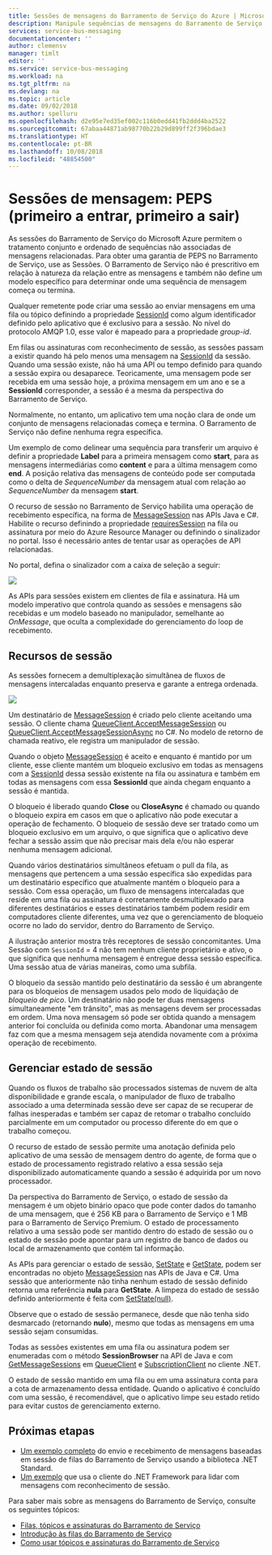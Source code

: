 ```yaml
---
title: Sessões de mensagens do Barramento de Serviço do Azure | Microsoft Docs
description: Manipule sequências de mensagens do Barramento de Serviço do Azure com sessões.
services: service-bus-messaging
documentationcenter: ''
author: clemensv
manager: timlt
editor: ''
ms.service: service-bus-messaging
ms.workload: na
ms.tgt_pltfrm: na
ms.devlang: na
ms.topic: article
ms.date: 09/02/2018
ms.author: spelluru
ms.openlocfilehash: d2e95e7ed35ef002c116b0edd41fb2ddd4ba2522
ms.sourcegitcommit: 67abaa44871ab98770b22b29d899ff2f396bdae3
ms.translationtype: HT
ms.contentlocale: pt-BR
ms.lasthandoff: 10/08/2018
ms.locfileid: "48854500"
---
```

# <a name="message-sessions-first-in-first-out-fifo"></a>Sessões de mensagem: PEPS (primeiro a entrar, primeiro a sair) 

As sessões do Barramento de Serviço do Microsoft Azure permitem o tratamento conjunto e ordenado de sequências não associadas de mensagens relacionadas. Para obter uma garantia de PEPS no Barramento de Serviço, use as Sessões. O Barramento de Serviço não é prescritivo em relação à natureza da relação entre as mensagens e também não define um modelo específico para determinar onde uma sequência de mensagem começa ou termina.

Qualquer remetente pode criar uma sessão ao enviar mensagens em uma fila ou tópico definindo a propriedade [SessionId](/dotnet/api/microsoft.azure.servicebus.message.sessionid#Microsoft_Azure_ServiceBus_Message_SessionId) como algum identificador definido pelo aplicativo que é exclusivo para a sessão. No nível do protocolo AMQP 1.0, esse valor é mapeado para a propriedade *group-id*.

Em filas ou assinaturas com reconhecimento de sessão, as sessões passam a existir quando há pelo menos uma mensagem na [SessionId](/dotnet/api/microsoft.azure.servicebus.message.sessionid#Microsoft_Azure_ServiceBus_Message_SessionId) da sessão. Quando uma sessão existe, não há uma API ou tempo definido para quando a sessão expira ou desaparece. Teoricamente, uma mensagem pode ser recebida em uma sessão hoje, a próxima mensagem em um ano e se a **SessionId** corresponder, a sessão é a mesma da perspectiva do Barramento de Serviço.

Normalmente, no entanto, um aplicativo tem uma noção clara de onde um conjunto de mensagens relacionadas começa e termina. O Barramento de Serviço não define nenhuma regra específica.

Um exemplo de como delinear uma sequência para transferir um arquivo é definir a propriedade **Label** para a primeira mensagem como **start**, para as mensagens intermediárias como **content** e para a última mensagem como **end**. A posição relativa das mensagens de conteúdo pode ser computada como o delta de *SequenceNumber* da mensagem atual com relação ao *SequenceNumber* da mensagem **start**.

O recurso de sessão no Barramento de Serviço habilita uma operação de recebimento específica, na forma de [MessageSession](/dotnet/api/microsoft.servicebus.messaging.messagesession) nas APIs Java e C#. Habilite o recurso definindo a propriedade [requiresSession](/azure/templates/microsoft.servicebus/namespaces/queues#property-values) na fila ou assinatura por meio do Azure Resource Manager ou definindo o sinalizador no portal. Isso é necessário antes de tentar usar as operações de API relacionadas.

No portal, defina o sinalizador com a caixa de seleção a seguir:

![][2]

As APIs para sessões existem em clientes de fila e assinatura. Há um modelo imperativo que controla quando as sessões e mensagens são recebidas e um modelo baseado no manipulador, semelhante ao *OnMessage*, que oculta a complexidade do gerenciamento do loop de recebimento.

## <a name="session-features"></a>Recursos de sessão

As sessões fornecem a demultiplexação simultânea de fluxos de mensagens intercaladas enquanto preserva e garante a entrega ordenada.

![][1]

Um destinatário de [MessageSession](/dotnet/api/microsoft.servicebus.messaging.messagesession) é criado pelo cliente aceitando uma sessão. O cliente chama [QueueClient.AcceptMessageSession](/dotnet/api/microsoft.servicebus.messaging.queueclient.acceptmessagesession#Microsoft_ServiceBus_Messaging_QueueClient_AcceptMessageSession) ou [QueueClient.AcceptMessageSessionAsync](/dotnet/api/microsoft.servicebus.messaging.queueclient.acceptmessagesessionasync#Microsoft_ServiceBus_Messaging_QueueClient_AcceptMessageSessionAsync) no C#. No modelo de retorno de chamada reativo, ele registra um manipulador de sessão.

Quando o objeto [MessageSession](/dotnet/api/microsoft.servicebus.messaging.messagesession) é aceito e enquanto é mantido por um cliente, esse cliente mantém um bloqueio exclusivo em todas as mensagens com a [SessionId](/en-us/dotnet/api/microsoft.servicebus.messaging.messagesession.sessionid#Microsoft_ServiceBus_Messaging_MessageSession_SessionId) dessa sessão existente na fila ou assinatura e também em todas as mensagens com essa **SessionId** que ainda chegam enquanto a sessão é mantida.

O bloqueio é liberado quando **Close** ou **CloseAsync** é chamado ou quando o bloqueio expira em casos em que o aplicativo não pode executar a operação de fechamento. O bloqueio de sessão deve ser tratado como um bloqueio exclusivo em um arquivo, o que significa que o aplicativo deve fechar a sessão assim que não precisar mais dela e/ou não esperar nenhuma mensagem adicional.

Quando vários destinatários simultâneos efetuam o pull da fila, as mensagens que pertencem a uma sessão específica são expedidas para um destinatário específico que atualmente mantém o bloqueio para a sessão. Com essa operação, um fluxo de mensagens intercaladas que reside em uma fila ou assinatura é corretamente desmultiplexado para diferentes destinatários e esses destinatários também podem residir em computadores cliente diferentes, uma vez que o gerenciamento de bloqueio ocorre no lado do servidor, dentro do Barramento de Serviço.

A ilustração anterior mostra três receptores de sessão concomitantes. Uma Sessão com `SessionId` = 4 não tem nenhum cliente proprietário e ativo, o que significa que nenhuma mensagem é entregue dessa sessão específica. Uma sessão atua de várias maneiras, como uma subfila.

O bloqueio da sessão mantido pelo destinatário da sessão é um abrangente para os bloqueios de mensagem usados pelo modo de liquidação de *bloqueio de pico*. Um destinatário não pode ter duas mensagens simultaneamente "em trânsito", mas as mensagens devem ser processadas em ordem. Uma nova mensagem só pode ser obtida quando a mensagem anterior foi concluída ou definida como morta. Abandonar uma mensagem faz com que a mesma mensagem seja atendida novamente com a próxima operação de recebimento.

## <a name="message-session-state"></a>Gerenciar estado de sessão

Quando os fluxos de trabalho são processados sistemas de nuvem de alta disponibilidade e grande escala, o manipulador de fluxo de trabalho associado a uma determinada sessão deve ser capaz de se recuperar de falhas inesperadas e também ser capaz de retomar o trabalho concluído parcialmente em um computador ou processo diferente do em que o trabalho começou.

O recurso de estado de sessão permite uma anotação definida pelo aplicativo de uma sessão de mensagem dentro do agente, de forma que o estado de processamento registrado relativo a essa sessão seja disponibilizado automaticamente quando a sessão é adquirida por um novo processador.

Da perspectiva do Barramento de Serviço, o estado de sessão da mensagem é um objeto binário opaco que pode conter dados do tamanho de uma mensagem, que é 256 KB para o Barramento de Serviço e 1 MB para o Barramento de Serviço Premium. O estado de processamento relativo a uma sessão pode ser mantido dentro do estado de sessão ou o estado de sessão pode apontar para um registro de banco de dados ou local de armazenamento que contém tal informação.

As APIs para gerenciar o estado de sessão, [SetState](/dotnet/api/microsoft.servicebus.messaging.messagesession.setstate#Microsoft_ServiceBus_Messaging_MessageSession_SetState_System_IO_Stream_) e [GetState](/dotnet/api/microsoft.servicebus.messaging.messagesession.getstate#Microsoft_ServiceBus_Messaging_MessageSession_GetState), podem ser encontradas no objeto [MessageSession](/dotnet/api/microsoft.servicebus.messaging.messagesession) nas APIs de Java e C#. Uma sessão que anteriormente não tinha nenhum estado de sessão definido retorna uma referência **nula** para **GetState**. A limpeza do estado de sessão definido anteriormente é feita com [SetState(null)](/dotnet/api/microsoft.servicebus.messaging.messagesession.setstate#Microsoft_ServiceBus_Messaging_MessageSession_SetState_System_IO_Stream_).

Observe que o estado de sessão permanece, desde que não tenha sido desmarcado (retornando **nulo**), mesmo que todas as mensagens em uma sessão sejam consumidas.

Todas as sessões existentes em uma fila ou assinatura podem ser enumeradas com o método **SessionBrowser** na API de Java e com [GetMessageSessions](/dotnet/api/microsoft.servicebus.messaging.queueclient.getmessagesessions#Microsoft_ServiceBus_Messaging_QueueClient_GetMessageSessions) em [QueueClient](/dotnet/api/microsoft.azure.servicebus.queueclient) e [SubscriptionClient](/dotnet/api/microsoft.azure.servicebus.subscriptionclient) no cliente .NET.

O estado de sessão mantido em uma fila ou em uma assinatura conta para a cota de armazenamento dessa entidade. Quando o aplicativo é concluído com uma sessão, é recomendável, que o aplicativo limpe seu estado retido para evitar custos de gerenciamento externo.

## <a name="next-steps"></a>Próximas etapas

- [Um exemplo completo](https://github.com/Azure/azure-service-bus/tree/master/samples/DotNet/GettingStarted/Microsoft.Azure.ServiceBus/BasicSendReceiveUsingQueueClient) do envio e recebimento de mensagens baseadas em sessão de filas do Barramento de Serviço usando a biblioteca .NET Standard.
- [Um exemplo](https://github.com/Azure/azure-service-bus/tree/master/samples/DotNet/Microsoft.ServiceBus.Messaging/Sessions) que usa o cliente do .NET Framework para lidar com mensagens com reconhecimento de sessão. 

Para saber mais sobre as mensagens do Barramento de Serviço, consulte os seguintes tópicos:

* [Filas, tópicos e assinaturas do Barramento de Serviço](service-bus-queues-topics-subscriptions.md)
* [Introdução às filas do Barramento de Serviço](service-bus-dotnet-get-started-with-queues.md)
* [Como usar tópicos e assinaturas do Barramento de Serviço](service-bus-dotnet-how-to-use-topics-subscriptions.md)

[1]: ./media/message-sessions/sessions.png
[2]: ./media/message-sessions/queue-sessions.png